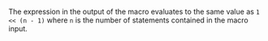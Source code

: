 The expression in the output of the macro evaluates to the same value as `1 <<
(n - 1)` where `n` is the number of statements contained in the macro input.